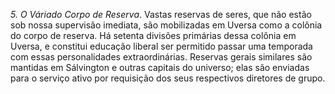 ﻿*5. O Váriado Corpo de Reserva*. Vastas reservas de seres, que não estão sob nossa supervisão imediata, são mobilizadas em Uversa como a colônia do corpo de reserva. Há setenta divisões primárias dessa colônia em Uversa, e constitui educação liberal ser permitido passar uma temporada com essas personalidades extraordinárias. Reservas gerais similares são mantidas em Sálvington e outras capitais do universo; elas são enviadas para o serviço ativo por requisição dos seus respectivos diretores de grupo.